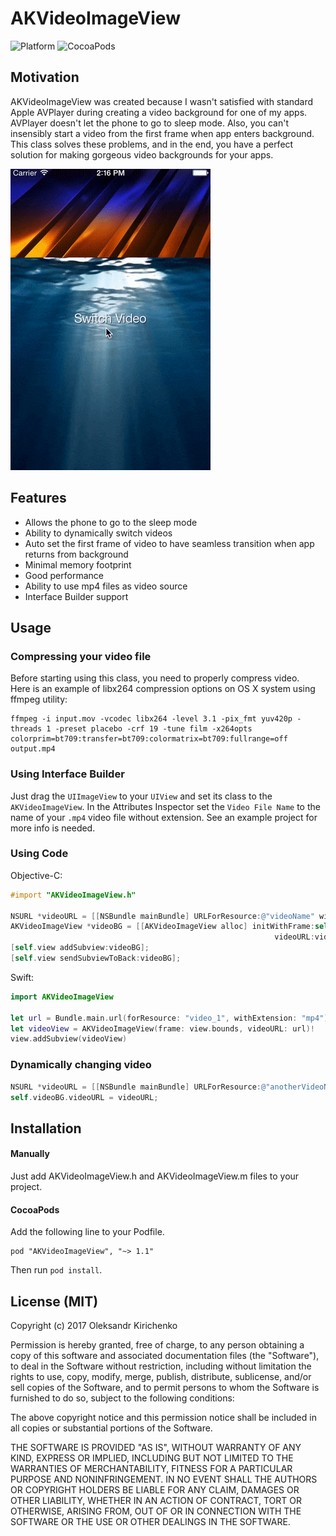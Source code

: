 # AKVideoImageView
![Platform](https://img.shields.io/cocoapods/p/AKVideoImageView.svg)
![CocoaPods](https://img.shields.io/cocoapods/l/AKVideoImageView.svg)

## Motivation

AKVideoImageView was created because I wasn't satisfied with standard Apple AVPlayer during creating a video background for one of my apps. AVPlayer doesn't let the phone to go to sleep mode. Also, you can't insensibly start a video from the first frame when app enters background. This class solves these problems, and in the end, you have a perfect solution for making gorgeous video backgrounds for your apps.

![AKVideoImageView Example](Resources/example.gif)

## Features

- Allows the phone to go to the sleep mode
- Ability to dynamically switch videos
- Auto set the first frame of video to have seamless transition when app returns from background
- Minimal memory footprint
- Good performance
- Ability to use mp4 files as video source
- Interface Builder support

## Usage

### Compressing your video file
Before starting using this class, you need to properly compress video.<br /> Here is an example of libx264 compression options on OS X system using ffmpeg utility:
```
ffmpeg -i input.mov -vcodec libx264 -level 3.1 -pix_fmt yuv420p -threads 1 -preset placebo -crf 19 -tune film -x264opts colorprim=bt709:transfer=bt709:colormatrix=bt709:fullrange=off output.mp4
```

### Using Interface Builder
Just drag the `UIImageView` to your `UIView` and set its class to the `AKVideoImageView`. In the Attributes Inspector set the `Video File Name` to the name of your `.mp4` video file without extension. See an example project for more info is needed.

### Using Code

Objective-C:<br />
```objective-c
#import "AKVideoImageView.h"

NSURL *videoURL = [[NSBundle mainBundle] URLForResource:@"videoName" withExtension:@"mp4"];
AKVideoImageView *videoBG = [[AKVideoImageView alloc] initWithFrame:self.view.bounds
                                                           videoURL:videoURL];
[self.view addSubview:videoBG];
[self.view sendSubviewToBack:videoBG];
```

Swift:<br />
```swift
import AKVideoImageView

let url = Bundle.main.url(forResource: "video_1", withExtension: "mp4")!
let videoView = AKVideoImageView(frame: view.bounds, videoURL: url)!
view.addSubview(videoView)
```

### Dynamically changing video

```objective-c
NSURL *videoURL = [[NSBundle mainBundle] URLForResource:@"anotherVideoName" withExtension:@"mp4"];
self.videoBG.videoURL = videoURL;
```

## Installation

#### Manually
Just add AKVideoImageView.h and AKVideoImageView.m files to your project.

#### CocoaPods
Add the following line to your Podfile.

```
pod "AKVideoImageView", "~> 1.1"
```

Then run `pod install`.

## License (MIT)

Copyright (c) 2017 Oleksandr Kirichenko

Permission is hereby granted, free of charge, to any person obtaining a copy of this software and associated documentation files (the "Software"), to deal in the Software without restriction, including without limitation the rights to use, copy, modify, merge, publish, distribute, sublicense, and/or sell copies of the Software, and to permit persons to whom the Software is furnished to do so, subject to the following conditions:

The above copyright notice and this permission notice shall be included in all copies or substantial portions of the Software.

THE SOFTWARE IS PROVIDED "AS IS", WITHOUT WARRANTY OF ANY KIND, EXPRESS OR IMPLIED, INCLUDING BUT NOT LIMITED TO THE WARRANTIES OF MERCHANTABILITY, FITNESS FOR A PARTICULAR PURPOSE AND NONINFRINGEMENT. IN NO EVENT SHALL THE AUTHORS OR COPYRIGHT HOLDERS BE LIABLE FOR ANY CLAIM, DAMAGES OR OTHER LIABILITY, WHETHER IN AN ACTION OF CONTRACT, TORT OR OTHERWISE, ARISING FROM, OUT OF OR IN CONNECTION WITH THE SOFTWARE OR THE USE OR OTHER DEALINGS IN THE SOFTWARE.
